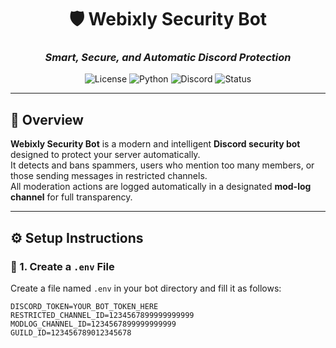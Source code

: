 <div align="center">

# 🛡️ Webixly Security Bot  
### _Smart, Secure, and Automatic Discord Protection_  

![License](https://img.shields.io/badge/license-MIT-green?style=flat-square)
![Python](https://img.shields.io/badge/python-3.10%2B-blue?style=flat-square)
![Discord](https://img.shields.io/badge/discord.py-2.3.2-blueviolet?style=flat-square)
![Status](https://img.shields.io/badge/status-active-success?style=flat-square)

</div>

---

## 📖 Overview

**Webixly Security Bot** is a modern and intelligent **Discord security bot** designed to protect your server automatically.  
It detects and bans spammers, users who mention too many members, or those sending messages in restricted channels.  
All moderation actions are logged automatically in a designated **mod-log channel** for full transparency.

---

## ⚙️ Setup Instructions

### 🧩 1. Create a `.env` File

Create a file named `.env` in your bot directory and fill it as follows:

```env
DISCORD_TOKEN=YOUR_BOT_TOKEN_HERE
RESTRICTED_CHANNEL_ID=1234567899999999999
MODLOG_CHANNEL_ID=1234567899999999999
GUILD_ID=123456789012345678
